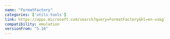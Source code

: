 ```yaml
---
name: "FormatFactory"
categories: ['utils-tools']
link: https://apps.microsoft.com/search?query=FormatFactory&hl=en-us&gl=US
compatibility: emulation
versionFrom: "5.16"
---
```


